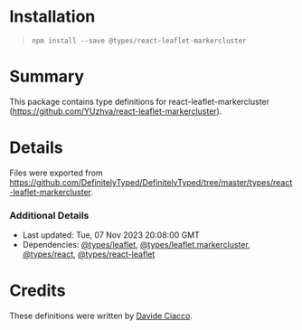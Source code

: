 # Installation
> `npm install --save @types/react-leaflet-markercluster`

# Summary
This package contains type definitions for react-leaflet-markercluster (https://github.com/YUzhva/react-leaflet-markercluster).

# Details
Files were exported from https://github.com/DefinitelyTyped/DefinitelyTyped/tree/master/types/react-leaflet-markercluster.

### Additional Details
 * Last updated: Tue, 07 Nov 2023 20:08:00 GMT
 * Dependencies: [@types/leaflet](https://npmjs.com/package/@types/leaflet), [@types/leaflet.markercluster](https://npmjs.com/package/@types/leaflet.markercluster), [@types/react](https://npmjs.com/package/@types/react), [@types/react-leaflet](https://npmjs.com/package/@types/react-leaflet)

# Credits
These definitions were written by [Davide Ciacco](https://github.com/ciaccodavide).
